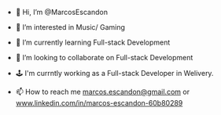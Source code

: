 - 👋 Hi, I’m @MarcosEscandon
- 👀 I’m interested in Music/ Gaming
- 🌱 I’m currently learning Full-stack Development
- 💞️ I’m looking to collaborate on Full-stack Development

- 🕹  I'm currntly working as a Full-stack Developer in Welivery.

- 📫 How to reach me marcos.escandon@gmail.com or
www.linkedin.com/in/marcos-escandon-60b80289

<!---
MarcosEscandon/MarcosEscandon is a ✨ special ✨ repository because its `README.md` (this file) appears on your GitHub profile.
You can click the Preview link to take a look at your changes.
--->
